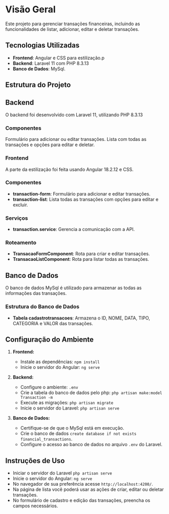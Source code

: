 # Visão Geral

Este projeto para gerenciar transações financeiras, incluindo as funcionalidades de listar, adicionar, editar e deletar transações.

## Tecnologias Utilizadas

 - **Frontend**: Angular e CSS para estilização.p
 - **Backend**: Laravel 11 com PHP 8.3.13
 - **Banco de Dados**: MySql.

## Estrutura do Projeto

## Backend

O backend foi desenvolvido com Laravel 11, utilizando PHP 8.3.13

### Componentes

Formulário para adicionar ou editar transações.
Lista com todas as transações e opções para editar e deletar.

### Frontend

A parte da estilização foi feita usando Angular 18.2.12 e CSS.

### Componentes

 - **transaction-form**: Formulário para adicionar e editar transações.
 - **transaction-list**: Lista todas as transações com opções para editar e excluir.

### Serviços

 - **transaction.service**: Gerencia a comunicação com a API.

### Roteamento
 - **TransacaoFormComponent**: Rota para criar e editar transações.
 - **TransacaoListComponent**: Rota para listar todas as transações.

## Banco de Dados

O banco de dados MySql é utilizado para armazenar as todas as informações das transações.

### Estrutura do Banco de Dados

 - **Tabela cadastrotransacoes**: Armazena o ID, NOME, DATA, TIPO, CATEGORIA e VALOR das transações.

## Configuração do Ambiente

1. **Frontend:**
   - Instale as dependências: `npm install`
   - Inicie o servidor do Angular: `ng serve`

2. **Backend:**
   - Configure o ambiente: `.env`
   - Crie a tabela do banco de dados pelo php: `php artisan make:model Transaction -m`
   - Execute as migrações: `php artisan migrate`
   - Inicie o servidor do Laravel: `php artisan serve`

3. **Banco de Dados:**
   - Certifique-se de que o MySql está em execução.
   - Crie o banco de dados `create database if not exists financial_transactions`.
   - Configure o acesso ao banco de dados no arquivo `.env` do Laravel.

## Instruções de Uso

 - Iniciar o servidor do Laravel `php artisan serve`
 - Inicie o servidor do Angular: `ng serve` 
 - No navegador de sua preferência acesse `http://localhost:4200/`.
 - Na página de lista você poderá usar as ações de criar, editar ou deletar transações.
 - No formulário de cadastro e edição das transações, preencha os campos necessários.